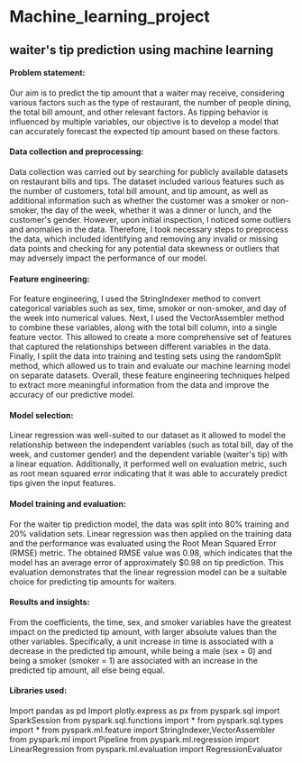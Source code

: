 # Machine_learning_project
## waiter's tip prediction using machine learning

#### Problem statement: 
Our aim is to predict the tip amount that a waiter may receive, considering various factors such as the type of restaurant, the number of people dining, the total bill amount, and other relevant factors. As tipping behavior is influenced by multiple variables, our objective is to develop a model that can accurately forecast the expected tip amount based on these factors.


#### Data collection and preprocessing:
Data collection was carried out by searching for publicly available datasets on restaurant bills and tips. The dataset included various features such as the number of customers, total bill amount, and tip amount, as well as additional information such as whether the customer was a smoker or non-smoker, the day of the week, whether it was a dinner or lunch, and the customer's gender. However, upon initial inspection, I noticed some outliers and anomalies in the data. Therefore, I took necessary steps to preprocess the data, which included identifying and removing any invalid or missing data points and checking for any potential data skewness or outliers that may adversely impact the performance of our model. 

#### Feature engineering:
For feature engineering, I used the StringIndexer method to convert categorical variables such as sex, time, smoker or non-smoker, and day of the week into numerical values. Next, I used the VectorAssembler method to combine these variables, along with the total bill column, into a single feature vector. This allowed to create a more comprehensive set of features that captured the relationships between different variables in the data. Finally, I split the data into training and testing sets using the randomSplit method, which allowed us to train and evaluate our machine learning model on separate datasets. Overall, these feature engineering techniques helped to extract more meaningful information from the data and improve the accuracy of our predictive model.

#### Model selection: 
Linear regression was well-suited to our dataset as it allowed to model the relationship between the independent variables (such as total bill, day of the week, and customer gender) and the dependent variable (waiter's tip) with a linear equation. Additionally, it performed well on evaluation metric, such as root mean squared error indicating that it was able to accurately predict tips given the input features.


#### Model training and evaluation:
For the waiter tip prediction model, the data was split into 80% training and 20% validation sets. Linear regression was then applied on the training data and the performance was evaluated using the Root Mean Squared Error (RMSE) metric. The obtained RMSE value was 0.98, which indicates that the model has an average error of approximately $0.98 on tip prediction. This evaluation demonstrates that the linear regression model can be a suitable choice for predicting tip amounts for waiters.

#### Results and insights:
From the coefficients, the time, sex, and smoker variables have the greatest impact on the predicted tip amount, with larger absolute values than the other variables. Specifically, a unit increase in time is associated with a decrease in the predicted tip amount, while being a male (sex = 0) and being a smoker (smoker = 1) are associated with an increase in the predicted tip amount, all else being equal.


#### Libraries used:
Import pandas as pd
Import plotly.express as px
from pyspark.sql import SparkSession
from pyspark.sql.functions import *
from pyspark.sql.types import *
from pyspark.ml.feature import StringIndexer,VectorAssembler
from pyspark.ml import Pipeline
from pyspark.ml.regression import LinearRegression
from pyspark.ml.evaluation import RegressionEvaluator






